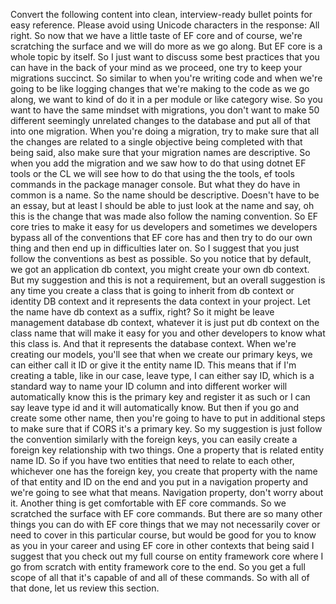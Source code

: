 Convert the following content into clean, interview-ready bullet points for easy reference. Please avoid using Unicode characters in the response:
All right. So now that we have a little taste of EF core and of course, we're scratching the surface and we will do more as we go along. But EF core is a whole topic by itself. So I just want to discuss some best practices that you can have in the back of your mind as we proceed, one try to keep your migrations succinct. So similar to when you're writing code and when we're going to be like logging changes that we're making to the code as we go along, we want to kind of do it in a per module or like category wise. So you want to have the same mindset with migrations, you don't want to make 50 different seemingly unrelated changes to the database and put all of that into one migration. When you're doing a migration, try to make sure that all the changes are related to a single objective being completed with that being said, also make sure that your migration names are descriptive. 
So when you add the migration and we saw how to do that using dotnet EF tools or the CL we will see how to do that using the the tools, ef tools commands in the package manager console. But what they do have in common is a name. So the name should be descriptive. Doesn't have to be an essay, but at least I should be able to just look at the name and say, oh this is the change that was made also follow the naming convention. So EF core tries to make it easy for us developers and sometimes we developers bypass all of the conventions that EF core has and then try to do our own thing and then end up in difficulties later on. So I suggest that you just follow the conventions as best as possible. So you notice that by default, we got an application db context, you might create your own db context. 
But my suggestion and this is not a requirement, but an overall suggestion is any time you create a class that is going to inherit from db context or identity DB context and it represents the data context in your project. Let the name have db context as a suffix, right? So it might be leave management database db context, whatever it is just put db context on the class name that will make it easy for you and other developers to know what this class is. And that it represents the database context. When we're creating our models, you'll see that when we create our primary keys, we can either call it ID or give it the entity name ID. This means that if I'm creating a table, like in our case, leave type, I can either say ID, which is a standard way to name your ID column and into different worker will automatically know this is the primary key and register it as such or I can say leave type id and it will automatically know. But then if you go and create some other name, then you're going to have to put in additional steps to make sure that if CORS it's a primary key. So my suggestion is just follow the convention similarly with the foreign keys, you can easily create a foreign key relationship with two things. 
One a property that is related entity name ID. So if you have two entities that need to relate to each other, whichever one has the foreign key, you create that property with the name of that entity and ID on the end and you put in a navigation property and we're going to see what that means. Navigation property, don't worry about it. Another thing is get comfortable with EF core commands. So we scratched the surface with EF core commands. But there are so many other things you can do with EF core things that we may not necessarily cover or need to cover in this particular course, but would be good for you to know as you in your career and using EF core in other contexts that being said I suggest that you check out my full course on entity framework core where I go from scratch with entity framework core to the end. So you get a full scope of all that it's capable of and all of these commands. 
So with all of that done, let us review this section. 